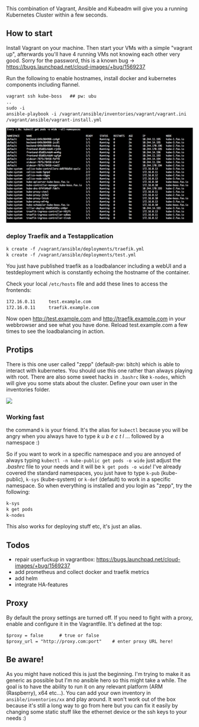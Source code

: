 This combination of Vagrant, Ansible and Kubeadm will give you a running Kubernetes Cluster within a few seconds. 

## How to start
Install Vagrant on your machine. Then start your VMs with a simple "vagrant up", afterwards you'll have 4 running VMs not knowing each other very good. Sorry for the password, this is a known bug -> https://bugs.launchpad.net/cloud-images/+bug/1569237

Run the following to enable hostnames, install docker and kubernetes components including flannel.

```
vagrant ssh kube-boss 	## pw: ubu
..
sudo -i
ansible-playbook -i /vagrant/ansible/inventories/vagrant/vagrant.ini /vagrant/ansible/vagrant-install.yml
```

<img src="https://github.com/zepptron/kubeadm-vagrant-ansible/blob/master/temp/vag.jpg?raw=true" width="800">

### deploy Traefik and a Testapplication

```
k create -f /vagrant/ansible/deployments/traefik.yml
k create -f /vagrant/ansible/deployments/test.yml
```

You just have published traefik as a loadbalancer including a webUI and a testdeployment which is constantly echoing the hostname of the container. 

Check your local `/etc/hosts` file and add these lines to access the frontends:

```
172.16.0.11     test.example.com
172.16.0.11     traefik.example.com
```

Now open http://test.example.com and http://traefik.example.com in your webbrowser and see what you have done.
Reload test.example.com a few times to see the loadbalancing in action.

## Protips
There is this one user called "zepp" (default-pw: bitch) which is able to interact with kubernetes. You should use this one rather than always playing with root. There are also some sweet hacks in `.bashrc` like `k-nodes`, which will give you some stats about the cluster. Define your own user in the inventories folder.

<img src="https://github.com/zepptron/kubeadm-vagrant-ansible/blob/master/temp/k-node.jpg?raw=true" width="400">

### Working fast
the command `k` is your friend. It's the alias for `kubectl` because you will be angry when you always have to type _k u b e c t l_ ... followed by a namespace :)

So if you want to work in a specific namespace and you are annoyed of always typing `kubectl -n kube-public get pods -o wide` just adjust the _.bashrc_ file to your needs and it will be `k get pods -o wide`! I've already covered the standard namespaces, you just have to type `k-pub` (kube-public), `k-sys` (kube-system) or `k-def` (default) to work in a specific namespace. So when everything is installed and you login as "zepp", try the following:

```
k-sys
k get pods
k-nodes
```

This also works for deploying stuff etc, it's just an alias.

## Todos
- repair userfuckup in vagrantbox: https://bugs.launchpad.net/cloud-images/+bug/1569237 
- add prometheus and collect docker and traefik metrics
- add helm
- integrate HA-features

## Proxy
By default the proxy settings are turned off. If you need to fight with a proxy, enable and configure it in the Vagrantfile. It's defined at the top:
```
$proxy = false		# true or false
$proxy_url = "http://proxy.com:port"	# enter proxy URL here!
```

## Be aware!
As you might have noticed this is just the beginning. I'm trying to make it as generic as possible but I'm no ansible hero so this might take a while. The goal is to have the ability to run it on any relevant platform (ARM (Raspberry), x64 etc...). You can add your own inventory in `ansible/inventories/xx` and play around. It won't work out of the box because it's still a long way to go from here but you can fix it easily by changing some static stuff like the ethernet device or the ssh keys to your needs :)